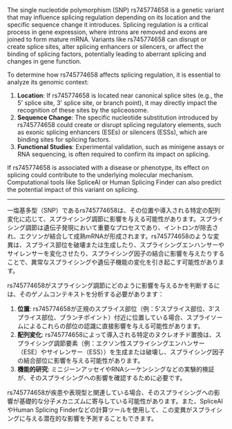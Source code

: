 The single nucleotide polymorphism (SNP) rs745774658 is a genetic variant that may influence splicing regulation depending on its location and the specific sequence change it introduces. Splicing regulation is a critical process in gene expression, where introns are removed and exons are joined to form mature mRNA. Variants like rs745774658 can disrupt or create splice sites, alter splicing enhancers or silencers, or affect the binding of splicing factors, potentially leading to aberrant splicing and changes in gene function.

To determine how rs745774658 affects splicing regulation, it is essential to analyze its genomic context:
1. **Location**: If rs745774658 is located near canonical splice sites (e.g., the 5' splice site, 3' splice site, or branch point), it may directly impact the recognition of these sites by the spliceosome.
2. **Sequence Change**: The specific nucleotide substitution introduced by rs745774658 could create or disrupt splicing regulatory elements, such as exonic splicing enhancers (ESEs) or silencers (ESSs), which are binding sites for splicing factors.
3. **Functional Studies**: Experimental validation, such as minigene assays or RNA sequencing, is often required to confirm its impact on splicing.

If rs745774658 is associated with a disease or phenotype, its effect on splicing could contribute to the underlying molecular mechanism. Computational tools like SpliceAI or Human Splicing Finder can also predict the potential impact of this variant on splicing.

---

一塩基多型（SNP）であるrs745774658は、その位置や導入される特定の配列変化に応じて、スプライシング調節に影響を与える可能性があります。スプライシング調節は遺伝子発現において重要なプロセスであり、イントロンが除去され、エクソンが結合して成熟mRNAが形成されます。rs745774658のような変異は、スプライス部位を破壊または生成したり、スプライシングエンハンサーやサイレンサーを変化させたり、スプライシング因子の結合に影響を与えたりすることで、異常なスプライシングや遺伝子機能の変化を引き起こす可能性があります。

rs745774658がスプライシング調節にどのように影響を与えるかを判断するには、そのゲノムコンテキストを分析する必要があります：
1. **位置**: rs745774658が正規のスプライス部位（例：5'スプライス部位、3'スプライス部位、ブランチポイント）付近に位置している場合、スプライソームによるこれらの部位の認識に直接影響を与える可能性があります。
2. **配列変化**: rs745774658によって導入される特定のヌクレオチド置換は、スプライシング調節要素（例：エクソン性スプライシングエンハンサー（ESE）やサイレンサー（ESS））を生成または破壊し、スプライシング因子の結合部位に影響を与える可能性があります。
3. **機能的研究**: ミニジーンアッセイやRNAシーケンシングなどの実験的検証が、そのスプライシングへの影響を確認するために必要です。

rs745774658が疾患や表現型と関連している場合、そのスプライシングへの影響が基礎的な分子メカニズムに寄与している可能性があります。また、SpliceAIやHuman Splicing Finderなどの計算ツールを使用して、この変異がスプライシングに与える潜在的な影響を予測することもできます。